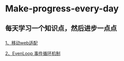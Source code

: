 # Make-progress-every-day
每天学习一个知识点，然后进步一点点
---
### 
[1、移动web适配](https://github.com/Heroine-z/Make-progress-every-day/issues/1)

[2、EvenLoop 事件循环机制](https://github.com/Heroine-z/Make-progress-every-day/issues/2)
